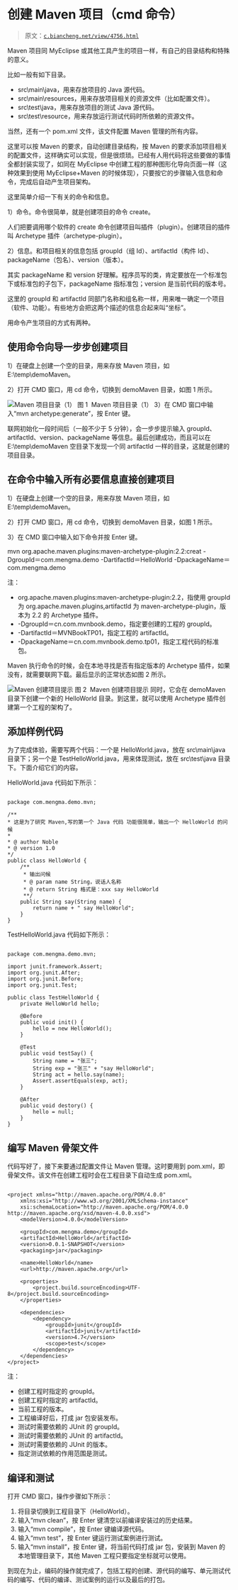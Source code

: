 # 创建 Maven 项目（cmd 命令）

> 原文：[`c.biancheng.net/view/4756.html`](http://c.biancheng.net/view/4756.html)

Maven 项目同 MyEclipse 或其他工具产生的项目一样，有自己的目录结构和特殊的意义。

比如一般有如下目录。

*   src\main\java，用来存放项目的 Java 源代码。
*   src\main\resources，用来存放项目相关的资源文件（比如配置文件）。
*   src\test\java，用来存放项目的测试 Java 源代码。
*   src\test\resource，用来存放运行测试代码时所依赖的资源文件。

当然，还有一个 pom.xml 文件，该文件配置 Maven 管理的所有内容。

这里可以按 Maven 的要求，自动创建目录结构，按 Maven 的要求添加项目相关的配置文件，这样确实可以实现，但是很烦琐。已经有人用代码将这些要做的事情全都封装实现了，如同在 MyEclipse 中创建工程的那种图形化导向页面一样（这种效果到使用 MyEclipse+Maven 的时候体现），只要按它的步骤输入信息和命令，完成后自动产生项目架构。

这里简单介绍一下有关的命令和信息。

1）命令。命令很简单，就是创建项目的命令 create。

人们把要调用哪个软件的 create 命令创建项目叫插件（plugin）。创建项目的插件叫 Archetype 插件（archetype-plugin）。

2）信息。和项目相关的信息包括 groupId（组 Id）、artifactId（构件 Id）、packageName（包名）、version（版本）。

其实 packageName 和 version 好理解。程序员写的类，肯定要放在一个标准包下或标准包的子包下，packageName 指标准包；version 是当前代码的版本号。

这里的 groupId 和 artifactId 同部门名称和组名称一样，用来唯一确定一个项目（软件、功能）。有些地方会把这两个描述的信息合起来叫“坐标”。

用命令产生项目的方式有两种。

## 使用命令向导一步步创建项目

1）在硬盘上创建一个空的目录，用来存放 Maven 项目，如 E:\temp\demoMaven。

2）打开 CMD 窗口，用 cd 命令，切换到 demoMaven 目录，如图 1 所示。

![Maven 项目目录（1）](img/7a8a93b26d53b7be889000c8c4b75efd.png)
图 1  Maven 项目目录（1）
3）在 CMD 窗口中输入“mvn archetype:generate”，按 Enter 键。

联网初始化一段时间后（一般不少于 5 分钟），会一步步提示输入 groupId、artifactId、version、packageName 等信息。最后创建成功，而且可以在 E:\temp\demoMaven 空目录下发现一个同 artifactId 一样的目录，这就是创建的项目目录。

## 在命令中输入所有必要信息直接创建项目

1）在硬盘上创建一个空的目录，用来存放 Maven 项目，如 E:\temp\demoMaven。

2）打开 CMD 窗口，用 cd 命令，切换到 demoMaven 目录，如图 1 所示。

3）在 CMD 窗口中输入如下命令并按 Enter 键。

mvn org.apache.maven.plugins:maven-archetype-plugin:2.2:creat
-DgroupId＝com.mengma.demo
-DartifactId＝HelloWorld
-DpackageName＝com.mengma.demo

注：

*   org.apache.maven.plugins:maven-archetype-plugin:2.2，指使用 groupId 为 org.apache.maven.plugins,artifactId 为 maven-archetype-plugin，版本为 2.2 的 Archetype 插件。
*   -DgroupId＝cn.com.mvnbook.demo，指定要创建的工程的 groupId。
*   -DartifactId＝MVNBookTP01，指定工程的 artifactId。
*   -DpackageName＝cn.com.mvnbook.demo.tp01，指定工程代码的标准包。

Maven 执行命令的时候，会在本地寻找是否有指定版本的 Archetype 插件，如果没有，就需要联网下载。最后显示的正常状态如图 2 所示。

![Maven 创建项目提示](img/3b4f25442041de27cf4f0a3c62499081.png)
图 2  Maven 创建项目提示
同时，它会在 demoMaven 目录下创建一个新的 HelloWorld 目录。到这里，就可以使用 Archetype 插件创建第一个工程的架构了。

## 添加样例代码

为了完成体验，需要写两个代码：一个是 HelloWorld.java，放在 src\main\java 目录下；另一个是 TestHelloWorld.java，用来体现测试，放在 src\test\java 目录下。下面介绍它们的内容。

HelloWorld.java 代码如下所示：

```

package com.mengma.demo.mvn;

/**
* 这是为了研究 Maven,写的第一个 Java 代码 功能很简单，输出一个 HelloWorld 的问候
*
* @ author Noble
* @ version 1.0
*/
public class HelloWorld {
    /**
     * 输出问候
     * @ param name String，说话人名称
     * @ return String 格式是：xxx say HelloWorld
     **/
    public String say(String name) {
        return name + " say HelloWorld";
    }
}
```

TestHelloWorld.java 代码如下所示：

```

package com.mengma.demo.mvn;

import junit.framework.Assert;
import org.junit.After;
import org.junit.Before;
import org.junit.Test;

public class TestHelloWorld {
    private HelloWorld hello;

    @Before
    public void init() {
        hello = new HelloWorld();
    }

    @Test
    public void testSay() {
        String name = "张三";
        String exp = "张三" + "say HelloWorld";
        String act = hello.say(name);
        Assert.assertEquals(exp, act);
    }

    @After
    public void destory() {
        hello = null;
    }
}
```

## 编写 Maven 骨架文件

代码写好了，接下来要通过配置文件让 Maven 管理。这时要用到 pom.xml，即骨架文件。该文件在创建工程时会在工程目录下自动生成 pom.xml。

```

<project xmlns="http://maven.apache.org/POM/4.0.0"
    xmlns:xsi="http://www.w3.org/2001/XMLSchema-instance"
    xsi:schemaLocation="http://maven.apache.org/POM/4.0.0 http://maven.apache.org/xsd/maven-4.0.0.xsd">
    <modelVersion>4.0.0</modelVersion>

    <groupId>com.mengma.demo</groupId>
    <artifactId>HelloWorld</artifactId>
    <version>0.0.1-SNAPSHOT</version>
    <packaging>jar</packaging>

    <name>HelloWorld</name>
    <url>http://maven.apache.org</url>

    <properties>
        <project.build.sourceEncoding>UTF-8</project.build.sourceEncoding>
    </properties>

    <dependencies>
        <dependency>
            <groupId>junit</groupId>
            <artifactId>junit</artifactId>
            <version>4.7</version>
            <scope>test</scope>
        </dependency>
    </dependencies>
</project>
```

注：

*   创建工程时指定的 groupId。
*   创建工程时指定的 artifactId。
*   当前工程的版本。
*   工程编译好后，打成 jar 包安装发布。
*   测试时需要依赖的 JUnit 的 groupId。
*   测试时需要依赖的 JUnit 的 artifactId。
*   测试时需要依赖的 JUnit 的版本。
*   指定测试依赖的作用范围是测试。

## 编译和测试

打开 CMD 窗口，操作步骤如下所示：

1.  将目录切换到工程目录下（HelloWorld）。
2.  输入“mvn clean”，按 Enter 键清空以前编译安装过的历史结果。
3.  输入“mvn compile”，按 Enter 键编译源代码。
4.  输入“mvn test”，按 Enter 键运行测试案例进行测试。
5.  输入“mvn install”，按 Enter 键，将当前代码打成 jar 包，安装到 Maven 的本地管理目录下，其他 Maven 工程只要指定坐标就可以使用。

到现在为止，编码的操作就完成了，包括工程的创建、源代码的编写、单元测试代码的编写、代码的编译、测试案例的运行以及最后的打包。